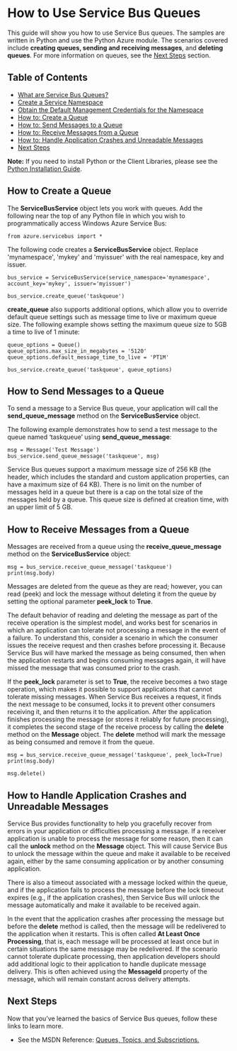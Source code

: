 ﻿<properties linkid="develop-python-service-bus-queues" urlDisplayName="Service Bus Queues" pageTitle="How to use Service Bus queues (Python) - Windows Azure" title="How to use Service Bus queues (Python) - Windows Azure" metaKeywords="Azure Service Bus queues, Azure queues, Azure messaging, Azure queues Python" Description="Learn how to use Service Bus queues in Windows Azure. Code samples written in Python." metaCanonical="" disqusComments="1" umbracoNaviHide="0" />


# How to Use Service Bus Queues
This guide will show you how to use Service Bus queues. The samples are
written in Python and use the Python Azure module. The scenarios
covered include **creating queues, sending and receiving messages**, and
**deleting queues**. For more information on queues, see the [Next Steps][] section.

## Table of Contents

-   [What are Service Bus Queues?][]
-   [Create a Service Namespace][]
-   [Obtain the Default Management Credentials for the Namespace][]
-   [How to: Create a Queue][]
-   [How to: Send Messages to a Queue][]
-   [How to: Receive Messages from a Queue][]
-   [How to: Handle Application Crashes and Unreadable Messages][]
-   [Next Steps][]

<div chunk="../../shared/chunks/howto-service-bus-queues.md" />

**Note:** If you need to install Python or the Client Libraries, please see the [Python Installation Guide](../commontasks/how-to-install-python.md).


## <a name="create-queue"> </a>How to Create a Queue

The **ServiceBusService** object lets you work with queues. Add the following near the top of any Python file in which you wish to programmatically access Windows Azure Service Bus:

	from azure.servicebus import *

The following code creates a **ServiceBusService** object. Replace 'mynamespace', 'mykey' and 'myissuer' with the real namespace, key and issuer.

	bus_service = ServiceBusService(service_namespace='mynamespace', account_key='mykey', issuer='myissuer')
	
	bus_service.create_queue('taskqueue')

**create_queue** also supports additional options, which
allow you to override default queue settings such as message time to
live or maximum queue size. The following example shows setting the
maximum queue size to 5GB a time to live of 1 minute:

	queue_options = Queue()
	queue_options.max_size_in_megabytes = '5120'
	queue_options.default_message_time_to_live = 'PT1M'

	bus_service.create_queue('taskqueue', queue_options)

## <a name="send-messages"> </a>How to Send Messages to a Queue

To send a message to a Service Bus queue, your application will call the
**send\_queue\_message** method on the **ServiceBusService** object.

The following example demonstrates how to send a test message to the
queue named ‘taskqueue’ using **send\_queue\_message**:

	msg = Message('Test Message')
	bus_service.send_queue_message('taskqueue', msg)

Service Bus queues support a maximum message size of 256 KB (the header,
which includes the standard and custom application properties, can have
a maximum size of 64 KB). There is no limit on the number of messages
held in a queue but there is a cap on the total size of the messages
held by a queue. This queue size is defined at creation time, with an
upper limit of 5 GB.

## <a name="receive-messages"> </a>How to Receive Messages from a Queue

Messages are received from a queue using the **receive\_queue\_message**
method on the **ServiceBusService** object:

	msg = bus_service.receive_queue_message('taskqueue')
	print(msg.body)

Messages are
deleted from the queue as they are read; however, you can read (peek)
and lock the message without deleting it from the queue by setting the
optional parameter **peek\_lock** to **True**.

The default behavior of reading and deleting the message as part of the
receive operation is the simplest model, and works best for scenarios in
which an application can tolerate not processing a message in the event
of a failure. To understand this, consider a scenario in which the
consumer issues the receive request and then crashes before processing
it. Because Service Bus will have marked the message as being consumed,
then when the application restarts and begins consuming messages again,
it will have missed the message that was consumed prior to the crash.


If the **peek\_lock** parameter is set to **True**, the receive becomes
a two stage operation, which makes it possible to support applications
that cannot tolerate missing messages. When Service Bus receives a
request, it finds the next message to be consumed, locks it to prevent
other consumers receiving it, and then returns it to the application.
After the application finishes processing the message (or stores it
reliably for future processing), it completes the second stage of the
receive process by calling the **delete** method on the **Message** object. The **delete** method will
mark the message as being consumed and remove it from the queue.

	msg = bus_service.receive_queue_message('taskqueue', peek_lock=True)
	print(msg.body)

	msg.delete()

## <a name="handle-crashes"> </a>How to Handle Application Crashes and Unreadable Messages

Service Bus provides functionality to help you gracefully recover from
errors in your application or difficulties processing a message. If a
receiver application is unable to process the message for some reason,
then it can call the **unlock** method on the
**Message** object. This will cause Service Bus to unlock the
message within the queue and make it available to be received again,
either by the same consuming application or by another consuming
application.

There is also a timeout associated with a message locked within the
queue, and if the application fails to process the message before the
lock timeout expires (e.g., if the application crashes), then Service
Bus will unlock the message automatically and make it available to be
received again.

In the event that the application crashes after processing the message
but before the **delete** method is called, then the message will
be redelivered to the application when it restarts. This is often called
**At Least Once Processing**, that is, each message will be processed at
least once but in certain situations the same message may be
redelivered. If the scenario cannot tolerate duplicate processing, then
application developers should add additional logic to their application
to handle duplicate message delivery. This is often achieved using the
**MessageId** property of the message, which will remain constant across
delivery attempts.

## <a name="next-steps"> </a>Next Steps

Now that you’ve learned the basics of Service Bus queues, follow these
links to learn more.

-   See the MSDN Reference: [Queues, Topics, and Subscriptions.][]

  [Next Steps]: #next-steps
  [What are Service Bus Queues?]: #what-are-service-bus-queues
  [Create a Service Namespace]: #create-a-service-namespace
  [Obtain the Default Management Credentials for the Namespace]: #obtain-default-credentials
  [How to: Create a Queue]: #create-queue
  [How to: Send Messages to a Queue]: #send-messages
  [How to: Receive Messages from a Queue]: #receive-messages
  [How to: Handle Application Crashes and Unreadable Messages]: #handle-crashes
  [Queue Concepts]: ../../../DevCenter/dotNet/Media/sb-queues-08.png
  [Windows Azure Management Portal]: http://manage.windowsazure.com
  [image]: ../../../DevCenter/dotNet/Media/sb-queues-03.png
  [1]: ../../../DevCenter/dotNet/Media/sb-queues-04.png
  [2]: ../../../DevCenter/dotNet/Media/sb-queues-05.png
  [3]: ../../../DevCenter/dotNet/Media/sb-queues-06.png
  [4]: ../../../DevCenter/dotNet/Media/sb-queues-07.png
  [Queues, Topics, and Subscriptions.]: http://msdn.microsoft.com/en-us/library/windowsazure/hh367516.aspx
